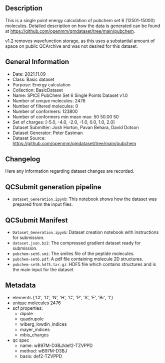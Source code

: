 ## Description

This is a single point energy calculation of pubchem set 6 (12501-15000) molecules. Detailed description on how the data is generated can be found at https://github.com/openmm/qmdataset/tree/main/pubchem.

 v1.2 removes wavefunction storage, as this uses a substantial amount of space on public QCArchive and was not desired for this dataset.

## General Information

 - Date: 2021.11.09
 - Class: Basic dataset 
 - Purpose: Energy calculation
 - Collection: BasicDataset
 - Name: SPICE PubChem Set 6 Single Points Dataset v1.0
 - Number of unique molecules:        2476
 - Number of filtered molecules:      0
 - Number of conformers:              123800
 - Number of conformers min mean max: 50  50.00 50
 - Set of charges: [-5.0, -4.0, -2.0, -1.0, 0.0, 1.0, 2.0]
 - Dataset Submitter: Josh Horton, Pavan Behara, David Dotson
 - Dataset Generator: Peter Eastman
 - Dataset Source: https://github.com/openmm/qmdataset/tree/main/pubchem

## Changelog

Here any information regarding dataset changes are recorded.

## QCSubmit generation pipeline

 - `Dataset_Generation.ipynb`: This notebook shows how the dataset was prepared from the input files. 
 
## QCSubmit Manifest

- `Dataset_Generation.ipynb`: Dataset creation notebook with instructions for submission.
- `dataset.json.bz2`: The compressed gradient dataset ready for submission.
- `pubchem-set6.smi`: The smiles file of the peptide molecules.
- `pubchem-set6.pdf`: A pdf file containing molecule 2D structures.
- `pubchem-set6.hdf5.tar.gz`: HDF5 file which contains structures and is the main input for the dataset
 
## Metadata

- elements {'Cl', 'O', 'N', 'H', 'C', 'P', 'S', 'F', 'Br', 'I'}
- unique molecules 2476
- scf properties:
    - dipole
    - quadrupole
    - wiberg_lowdin_indices
    - mayer_indices
    - mbis_charges
- qc spec
    - name: wB97M-D3BJ/def2-TZVPPD
    - method: wB97M-D3BJ
    - basis: def2-TZVPPD
